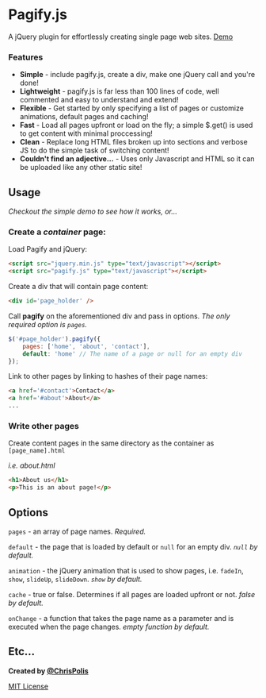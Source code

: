 # Pagify.js

A jQuery plugin for effortlessly creating single page web sites. [Demo](http://cmpolis.github.com/Pagify)

### Features

- __Simple__ - include pagify.js, create a div, make one jQuery call and you're done!
- __Lightweight__ - pagify.js is far less than 100 lines of code, well commented and easy to understand and extend!
- __Flexible__ - Get started by only specifying a list of pages or customize animations, default pages and caching!
- __Fast__ - Load all pages upfront or load on the fly; a simple $.get() is used to get content with minimal proccessing!
- __Clean__ - Replace long HTML files broken up into sections and verbose JS to do the simple task of switching content!
- __Couldn't find an adjective...__ - Uses only Javascript and HTML so it can be uploaded like any other static site!

## Usage

_Checkout the simple demo to see how it works, or..._

### Create a _container_ page:

Load Pagify and jQuery:

``` html
<script src="jquery.min.js" type="text/javascript"></script>
<script src="pagify.js" type="text/javascript"></script>
```

Create a div that will contain page content:

``` html
<div id='page_holder' />
```

Call __pagify__ on the aforementioned div and pass in options. _The only required option is `pages`._

``` js
$('#page_holder').pagify({
    pages: ['home', 'about', 'contact'],
    default: 'home' // The name of a page or null for an empty div
});
```

Link to other pages by linking to hashes of their page names:

``` html
<a href='#contact'>Contact</a>
<a href='#about'>About</a>
...
```
### Write other pages

Create content pages in the same directory as the container as `[page_name].html`

_i.e. about.html_

``` html
<h1>About us</h1>
<p>This is an about page!</p>
```

## Options

`pages` - an array of page names. _Required._

`default` - the page that is loaded by default or `null` for an empty div. _`null` by default._

`animation` - the jQuery animation that is used to show pages, i.e. `fadeIn`, `show`, `slideUp`, `slideDown`. _`show` by default._

`cache` - true or false. Determines if all pages are loaded upfront or not. _false by default._

`onChange` - a function that takes the page name as a parameter and is executed when the page changes. _empty function by default._

## Etc...

**Created by [@ChrisPolis](http://twitter.com/ChrisPolis)**

[MIT License](http://www.opensource.org/licenses/mit-license.php)

